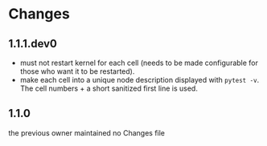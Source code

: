 # Changes

## 1.1.1.dev0

- must not restart kernel for each cell (needs to be made configurable for those who want it to be restarted).
- make each cell into a unique node description displayed with `pytest -v`. The cell numbers + a short sanitized first line is used.

## 1.1.0

the previous owner maintained no Changes file
